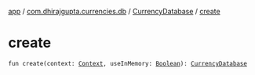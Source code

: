 [app](../../index.md) / [com.dhirajgupta.currencies.db](../index.md) / [CurrencyDatabase](index.md) / [create](./create.md)

# create

`fun create(context: `[`Context`](https://developer.android.com/reference/android/content/Context.html)`, useInMemory: `[`Boolean`](https://kotlinlang.org/api/latest/jvm/stdlib/kotlin/-boolean/index.html)`): `[`CurrencyDatabase`](index.md)